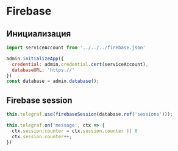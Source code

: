 # Firebase

## Инициализация

```javascript
import serviceAccount from '../../../firebase.json'

admin.initializeApp({
  credential: admin.credential.cert(serviceAccount),
  databaseURL: 'https://'
})
const database = admin.database();
```

## Firebase session

```javascript
this.telegraf.use(firebaseSession(database.ref('sessions')));

this.telegraf.on('message', ctx => {
  ctx.session.counter = ctx.session.counter || 0
  ctx.session.counter++;
})
```